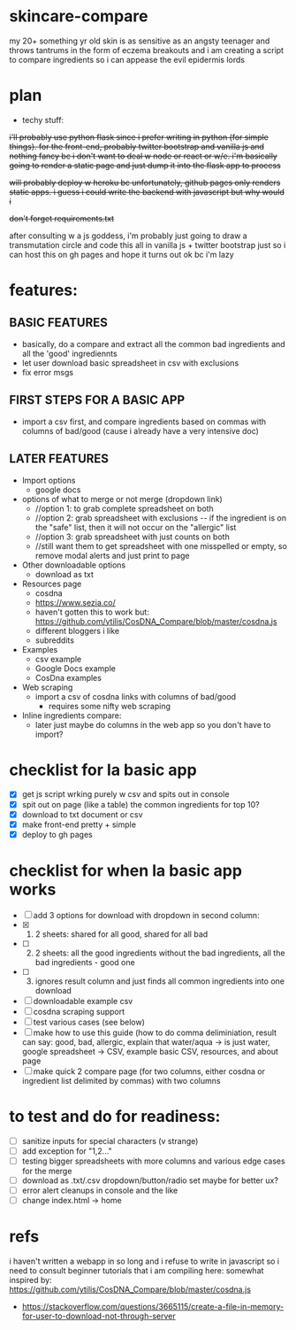 # skincare-compare
my 20+ something yr old skin is as sensitive as an angsty teenager and throws tantrums in the form of eczema breakouts and i am creating a script to compare ingredients so i can appease the evil epidermis lords

# plan
- techy stuff:

~~i'll probably use python flask since i prefer writing in python (for simple things). for the front-end, probably twitter bootstrap and vanilla js and nothing fancy bc i don't want to deal w node or react or w/e. i'm basically going to render a static page and just dump it into the flask app to process~~

~~will probably deploy w heroku bc unfortunately, github pages only renders static apps. i guess i could write the backend with javascript but why would i~~

~~don't forget requirements.txt~~

after consulting w a js goddess, i'm probably just going to draw a transmutation circle and code this all in vanilla js + twitter bootstrap just so i can host this on gh pages and hope it turns out ok bc i'm lazy 

# features:
## BASIC FEATURES 
  - basically, do a compare and extract all the common bad ingredients and all the 'good' ingrediennts
  - let user download basic spreadsheet in csv with exclusions 
  - fix error msgs
 ## FIRST STEPS FOR A BASIC APP
  - import a csv first, and compare ingredients based on commas with columns of bad/good (cause i already have a very intensive doc) 
 ## LATER FEATURES 
  - Import options
    - google docs
  - options of what to merge or not merge (dropdown link)
    - //option 1: to grab complete spreadsheet on both
    - //option 2: grab spreadsheet with exclusions -- if the ingredient is on the "safe" list, then it will not occur on the "allergic" list
    - //option 3: grab spreadsheet with just counts on both
    - //still want them to get spreadsheet with one misspelled or empty, so remove modal alerts and just print to page
  - Other downloadable options 
    - download as txt
  - Resources page
    - cosdna
    - https://www.sezia.co/
    - haven't gotten this to work but: https://github.com/ytilis/CosDNA_Compare/blob/master/cosdna.js
    - different bloggers i like
    - subreddits
  - Examples
    - csv example
    - Google Docs example
    - CosDna examples
  - Web scraping
     - import a csv of cosdna links with columns of bad/good 
        - requires some nifty web scraping
  - Inline ingredients compare:
    - later just maybe do columns in the web app so you don't have to import?

# checklist for la basic app
- [x] get js script wrking purely w csv and spits out in console
- [x] spit out on page (like a table) the common ingredients for top 10? 
- [x] download to txt document or csv
- [x] make front-end pretty + simple
- [x] deploy to gh pages

# checklist for when la basic app works 
- [ ] add 3 options for download with dropdown in second column: 
- [x] 1) 2 sheets: shared for all good, shared for all bad 
- [ ] 2) 2 sheets: all the good ingredients without the bad ingredients, all the bad ingredients - good one 
- [ ] 3) ignores result column and just finds all common ingredients into one download
- [ ] downloadable example csv
- [ ] cosdna scraping support 
- [ ] test various cases (see below)
- [ ] make how to use this guide (how to do comma deliminiation, result can say: good, bad, allergic, explain that water/aqua -> is just water, google spreadsheet -> CSV, example basic CSV, resources, and about page
- [ ] make quick 2 compare page (for two columns, either cosdna or ingredient list delimited by commas) with two columns 

# to test and do for readiness:
- [ ] sanitize inputs for special characters (v strange)
- [ ] add exception for "1,2..." 
- [ ] testing bigger spreadsheets with more columns and various edge cases for the merge
- [ ] download as .txt/.csv dropdown/button/radio set maybe for better ux?
- [ ] error alert cleanups in console and the like 
- [ ] change index.html -> home 

# refs
i haven't written a webapp in so long and i refuse to write in javascript so i need to consult beginner tutorials that i am compiling here:
somewhat inspired by: https://github.com/ytilis/CosDNA_Compare/blob/master/cosdna.js
- https://stackoverflow.com/questions/3665115/create-a-file-in-memory-for-user-to-download-not-through-server

